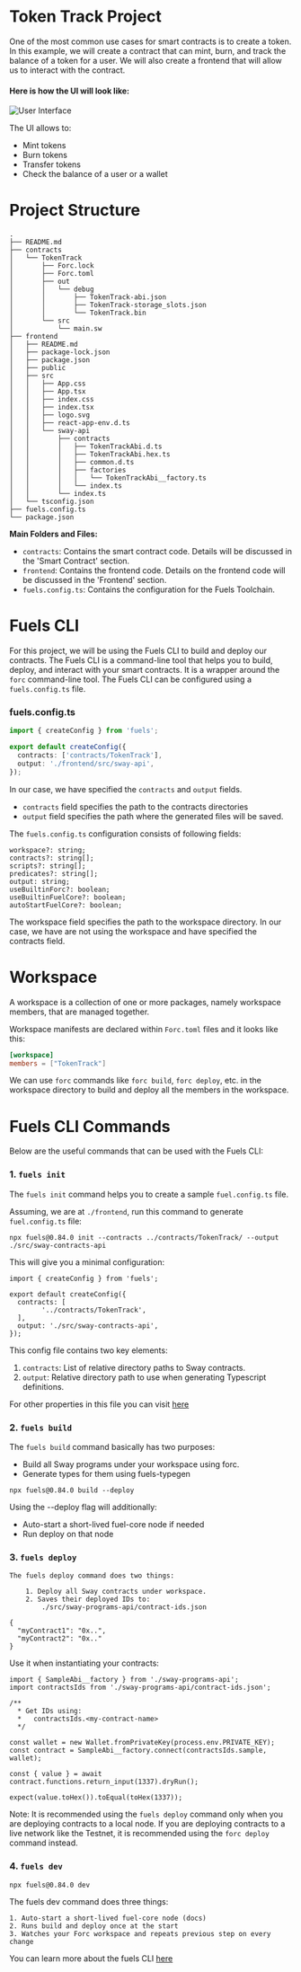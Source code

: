 # Token Track Project

One of the most common use cases for smart contracts is to create a token. In this example, we will create a contract
that can mint, burn, and track the balance of a token for a user. We will also create a frontend that will allow us
to interact with the contract.

#### Here is how the UI will look like:

![User Interface](https://raw.githubusercontent.com/RobinNagpal/fuels-token-example/main/assets/images/ui.png)

The UI allows to:

- Mint tokens
- Burn tokens
- Transfer tokens
- Check the balance of a user or a wallet

# Project Structure

```
.
├── README.md
├── contracts
│   └── TokenTrack
│       ├── Forc.lock
│       ├── Forc.toml
│       ├── out
│       │   └── debug
│       │       ├── TokenTrack-abi.json
│       │       ├── TokenTrack-storage_slots.json
│       │       └── TokenTrack.bin
│       └── src
│           └── main.sw
├── frontend
│   ├── README.md
│   ├── package-lock.json
│   ├── package.json
│   ├── public
│   ├── src
│   │   ├── App.css
│   │   ├── App.tsx
│   │   ├── index.css
│   │   ├── index.tsx
│   │   ├── logo.svg
│   │   ├── react-app-env.d.ts
│   │   └── sway-api
│   │       ├── contracts
│   │       │   ├── TokenTrackAbi.d.ts
│   │       │   ├── TokenTrackAbi.hex.ts
│   │       │   ├── common.d.ts
│   │       │   ├── factories
│   │       │   │   └── TokenTrackAbi__factory.ts
│   │       │   └── index.ts
│   │       └── index.ts
│   └── tsconfig.json
├── fuels.config.ts
└── package.json
```

**Main Folders and Files:**

- `contracts`: Contains the smart contract code. Details will be discussed in the 'Smart Contract' section.
- `frontend`: Contains the frontend code. Details on the frontend code will be discussed in the 'Frontend' section.
- `fuels.config.ts`: Contains the configuration for the Fuels Toolchain.

# Fuels CLI
For this project, we will be using the Fuels CLI to build and deploy our contracts. The Fuels CLI is a command-line 
tool that helps you to build, deploy, and interact with your smart contracts. It is a wrapper around the `forc` 
command-line tool. The Fuels CLI can be configured using a `fuels.config.ts` file.

### fuels.config.ts
```typescript
import { createConfig } from 'fuels';

export default createConfig({
  contracts: ['contracts/TokenTrack'],
  output: './frontend/src/sway-api',
});
```

In our case, we have specified the `contracts` and `output` fields. 
- `contracts` field specifies the path to the  contracts directories
- `output` field specifies the path where the generated files will be saved.

The `fuels.config.ts` configuration consists of following fields:
```
workspace?: string;
contracts?: string[];
scripts?: string[];
predicates?: string[];
output: string;
useBuiltinForc?: boolean;
useBuiltinFuelCore?: boolean;
autoStartFuelCore?: boolean;
```

The workspace field specifies the path to the workspace directory. In our case, we have are not using the workspace
and have specified the contracts field. 

# Workspace
A workspace is a collection of one or more packages, namely workspace members, that are managed together.

Workspace manifests are declared within `Forc.toml` files and it looks like this:

```toml
[workspace]
members = ["TokenTrack"]
``` 
We can use `forc` commands like `forc build`, `forc deploy`, etc. in the workspace directory to build and deploy all the
members in the workspace.

# Fuels CLI Commands
Below are the useful commands that can be used with the Fuels CLI:

### 1. `fuels init`

The `fuels init` command helps you to create a sample `fuel.config.ts` file.

Assuming, we are at `./frontend`, run this command to generate `fuel.config.ts` file:

```
npx fuels@0.84.0 init --contracts ../contracts/TokenTrack/ --output ./src/sway-contracts-api
```

This will give you a minimal configuration:

```
import { createConfig } from 'fuels';

export default createConfig({
  contracts: [
        '../contracts/TokenTrack',
  ],
  output: './src/sway-contracts-api',
});
```

This config file contains two key elements:

1. `contracts`: List of relative directory paths to Sway contracts.
2. `output`: Relative directory path to use when generating Typescript definitions.

For other properties in this file you can visit [here](https://docs.fuel.network/docs/nightly/fuels-ts/fuels-cli/config-file/)

### 2. `fuels build`

The `fuels build` command basically has two purposes:

- Build all Sway programs under your workspace using forc.
- Generate types for them using fuels-typegen

```
npx fuels@0.84.0 build --deploy
```

Using the --deploy flag will additionally:

- Auto-start a short-lived fuel-core node if needed
- Run deploy on that node

### 3. `fuels deploy`

    The fuels deploy command does two things:

        1. Deploy all Sway contracts under workspace.
        2. Saves their deployed IDs to:
            ./src/sway-programs-api/contract-ids.json

```
{
  "myContract1": "0x..",
  "myContract2": "0x.."
}
```

Use it when instantiating your contracts:

```
import { SampleAbi__factory } from './sway-programs-api';
import contractsIds from './sway-programs-api/contract-ids.json';

/**
  * Get IDs using:
  *   contractsIds.<my-contract-name>
  */

const wallet = new Wallet.fromPrivateKey(process.env.PRIVATE_KEY);
const contract = SampleAbi__factory.connect(contractsIds.sample, wallet);

const { value } = await contract.functions.return_input(1337).dryRun();

expect(value.toHex()).toEqual(toHex(1337));
```

Note: It is recommended using the `fuels deploy` command only when you are deploying contracts to a local node. If you are deploying contracts to a live network like the Testnet, it is recommended using the `forc deploy` command instead.

### 4. `fuels dev`

```
npx fuels@0.84.0 dev
```

The fuels dev command does three things:

    1. Auto-start a short-lived fuel-core node (docs)
    2. Runs build and deploy once at the start
    3. Watches your Forc workspace and repeats previous step on every change

You can learn more about the fuels CLI [here](https://fuellabs.github.io/fuels-ts/guide/fuels-cli/)
